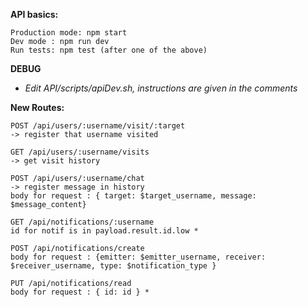 **API basics:**
```
Production mode: npm start
Dev mode : npm run dev
Run tests: npm test (after one of the above)
```

**DEBUG** 
* *Edit API/scripts/apiDev.sh, instructions are given in the comments*

**New Routes:**
```
POST /api/users/:username/visit/:target
-> register that username visited

GET /api/users/:username/visits
-> get visit history

POST /api/users/:username/chat
-> register message in history
body for request : { target: $target_username, message: $message_content}

GET /api/notifications/:username
id for notif is in payload.result.id.low *

POST /api/notifications/create
body for request : {emitter: $emitter_username, receiver: $receiver_username, type: $notification_type }

PUT /api/notifications/read
body for request : { id: id } *


```